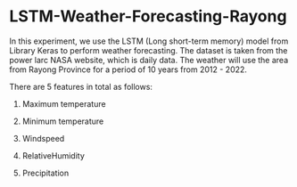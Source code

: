 # LSTM-Weather-Forecasting-Rayong
In this experiment, we use the LSTM (Long short-term memory) model from Library Keras to perform weather forecasting. The dataset is taken from the power larc NASA website, which is daily data. The weather will use the area from Rayong Province for a period of 10 years from 2012 - 2022.

There are 5 features in total as follows:
1. Maximum temperature

2. Minimum temperature

3. Windspeed

4. RelativeHumidity

5. Precipitation
